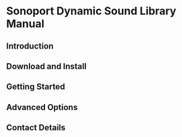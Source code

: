 # Sonoport Dynamic Sound Library Manual

## Introduction


## Download and Install


## Getting Started


## Advanced Options


## Contact Details